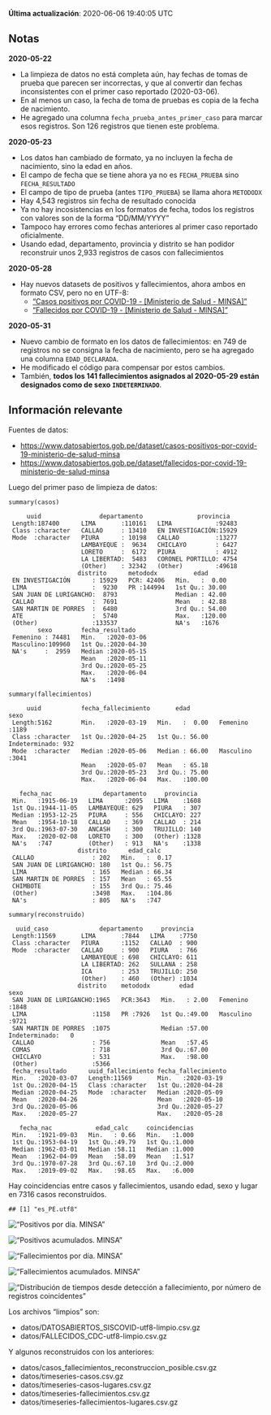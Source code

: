 **Última actualización**: 2020-06-06 19:40:05 UTC

Notas
-----

**2020-05-22**

-   La limpieza de datos no está completa aún, hay fechas de tomas de
    prueba que parecen ser incorrectas, y que al convertir dan fechas
    inconsistentes con el primer caso reportado (2020-03-06).
-   En al menos un caso, la fecha de toma de pruebas es copia de la
    fecha de nacimiento.
-   He agregado una columna `fecha_prueba_antes_primer_caso` para marcar
    esos registros. Son 126 registros que tienen este problema.

**2020-05-23**

-   Los datos han cambiado de formato, ya no incluyen la fecha de
    nacimiento, sino la edad en años.
-   El campo de fecha que se tiene ahora ya no es `FECHA_PRUEBA` sino
    `FECHA_RESULTADO`
-   El campo de tipo de prueba (antes `TIPO_PRUEBA`) se llama ahora
    `METODODX`
-   Hay 4,543 registros sin fecha de resultado conocida
-   Ya no hay incosistencias en los formatos de fecha, todos los
    registros con valores son de la forma “DD/MM/YYYY”
-   Tampoco hay errores como fechas anteriores al primer caso reportado
    oficialmente.
-   Usando edad, departamento, provincia y distrito se han podidor
    reconstruir unos 2,933 registros de casos con fallecimientos

**2020-05-28**

-   Hay nuevos datasets de positivos y fallecimientos, ahora ambos en
    formato CSV, pero no en UTF-8:
    -   [“Casos positivos por COVID-19 - \[Ministerio de Salud -
        MINSA\]”](https://www.datosabiertos.gob.pe/dataset/casos-positivos-por-covid-19-ministerio-de-salud-minsa)
    -   [“Fallecidos por COVID-19 - \[Ministerio de Salud -
        MINSA\]”](https://www.datosabiertos.gob.pe/dataset/fallecidos-por-covid-19-ministerio-de-salud-minsa)

**2020-05-31**

-   Nuevo cambio de formato en los datos de fallecimientos: en 749 de
    registros no se consigna la fecha de nacimiento, pero se ha agregado
    una columna `EDAD_DECLARADA`.
-   He modificado el código para compensar por estos cambios.
-   También, **todos los 141 fallecimientos asignados al 2020-05-29
    están designados como de sexo `INDETERMINADO`**.

Información relevante
---------------------

Fuentes de datos:

-   <a href="https://www.datosabiertos.gob.pe/dataset/casos-positivos-por-covid-19-ministerio-de-salud-minsa" class="uri">https://www.datosabiertos.gob.pe/dataset/casos-positivos-por-covid-19-ministerio-de-salud-minsa</a>
-   <a href="https://www.datosabiertos.gob.pe/dataset/fallecidos-por-covid-19-ministerio-de-salud-minsa" class="uri">https://www.datosabiertos.gob.pe/dataset/fallecidos-por-covid-19-ministerio-de-salud-minsa</a>

Luego del primer paso de limpieza de datos:

    summary(casos)

         uuid                departamento               provincia    
     Length:187400      LIMA       :110161   LIMA            :92483  
     Class :character   CALLAO     : 13410   EN INVESTIGACIÓN:15929  
     Mode  :character   PIURA      : 10198   CALLAO          :13277  
                        LAMBAYEQUE :  9634   CHICLAYO        : 6427  
                        LORETO     :  6172   PIURA           : 4912  
                        LA LIBERTAD:  5483   CORONEL PORTILLO: 4754  
                        (Other)    : 32342   (Other)         :49618  
                       distrito      metododx          edad       
     EN INVESTIGACIÓN      : 15929   PCR: 42406   Min.   :  0.00  
     LIMA                  :  9230   PR :144994   1st Qu.: 30.00  
     SAN JUAN DE LURIGANCHO:  8793                Median : 42.00  
     CALLAO                :  7691                Mean   : 42.88  
     SAN MARTIN DE PORRES  :  6480                3rd Qu.: 54.00  
     ATE                   :  5740                Max.   :120.00  
     (Other)               :133537                NA's   :1676    
            sexo        fecha_resultado     
     Femenino : 74481   Min.   :2020-03-06  
     Masculino:109960   1st Qu.:2020-04-30  
     NA's     :  2959   Median :2020-05-15  
                        Mean   :2020-05-11  
                        3rd Qu.:2020-05-25  
                        Max.   :2020-06-04  
                        NA's   :1498        

    summary(fallecimientos)

         uuid           fecha_fallecimiento       edad                   sexo     
     Length:5162        Min.   :2020-03-19   Min.   :  0.00   Femenino     :1189  
     Class :character   1st Qu.:2020-04-25   1st Qu.: 56.00   Indeterminado: 932  
     Mode  :character   Median :2020-05-06   Median : 66.00   Masculino    :3041  
                        Mean   :2020-05-07   Mean   : 65.18                       
                        3rd Qu.:2020-05-23   3rd Qu.: 75.00                       
                        Max.   :2020-06-04   Max.   :100.00                       
                                                                                  
       fecha_nac              departamento     provincia   
     Min.   :1915-06-19   LIMA      :2095   LIMA    :1608  
     1st Qu.:1944-11-05   LAMBAYEQUE: 629   PIURA   : 307  
     Median :1953-12-25   PIURA     : 556   CHICLAYO: 227  
     Mean   :1954-10-18   CALLAO    : 369   CALLAO  : 214  
     3rd Qu.:1963-07-30   ANCASH    : 300   TRUJILLO: 140  
     Max.   :2020-02-08   LORETO    : 300   (Other) :1328  
     NA's   :747          (Other)   : 913   NA's    :1338  
                       distrito      edad_calc     
     CALLAO                : 202   Min.   :  0.17  
     SAN JUAN DE LURIGANCHO: 180   1st Qu.: 56.75  
     LIMA                  : 165   Median : 66.34  
     SAN MARTIN DE PORRES  : 157   Mean   : 65.55  
     CHIMBOTE              : 155   3rd Qu.: 75.46  
     (Other)               :3498   Max.   :104.86  
     NA's                  : 805   NA's   :747     

    summary(reconstruido)

      uuid_caso              departamento     provincia   
     Length:11569       LIMA       :7844   LIMA    :7750  
     Class :character   PIURA      :1152   CALLAO  : 900  
     Mode  :character   CALLAO     : 900   PIURA   : 766  
                        LAMBAYEQUE : 698   CHICLAYO: 611  
                        LA LIBERTAD: 262   SULLANA : 258  
                        ICA        : 253   TRUJILLO: 250  
                        (Other)    : 460   (Other) :1034  
                       distrito    metododx        edad                  sexo     
     SAN JUAN DE LURIGANCHO:1965   PCR:3643   Min.   : 2.00   Femenino     :1848  
     LIMA                  :1158   PR :7926   1st Qu.:49.00   Masculino    :9721  
     SAN MARTIN DE PORRES  :1075              Median :57.00   Indeterminado:   0  
     CALLAO                : 756              Mean   :57.45                       
     COMAS                 : 718              3rd Qu.:67.00                       
     CHICLAYO              : 531              Max.   :98.00                       
     (Other)               :5366                                                  
     fecha_resultado      uuid_fallecimiento fecha_fallecimiento 
     Min.   :2020-03-07   Length:11569       Min.   :2020-03-19  
     1st Qu.:2020-04-15   Class :character   1st Qu.:2020-04-28  
     Median :2020-04-25   Mode  :character   Median :2020-05-09  
     Mean   :2020-04-26                      Mean   :2020-05-10  
     3rd Qu.:2020-05-06                      3rd Qu.:2020-05-27  
     Max.   :2020-05-27                      Max.   :2020-05-28  
                                                                 
       fecha_nac            edad_calc     coincidencias  
     Min.   :1921-09-03   Min.   : 0.66   Min.   :1.000  
     1st Qu.:1953-04-19   1st Qu.:49.79   1st Qu.:1.000  
     Median :1962-03-01   Median :58.11   Median :1.000  
     Mean   :1962-04-09   Mean   :58.09   Mean   :1.517  
     3rd Qu.:1970-07-28   3rd Qu.:67.10   3rd Qu.:2.000  
     Max.   :2019-09-02   Max.   :98.65   Max.   :6.000  
                                                         

Hay coincidencias entre casos y fallecimientos, usando edad, sexo y
lugar en 7316 casos reconstruídos.

    ## [1] "es_PE.utf8"

![“Positivos por día. MINSA”](positivos-por-dia-minsa.png)

![“Positivos acumulados. MINSA”](positivos-acumulados-minsa.png)

![“Fallecimientos por día. MINSA”](fallecimientos-por-dia-minsa.png)

![“Fallecimientos acumulados.
MINSA”](fallecimientos-acumulados-minsa.png)

![“Distribución de tiempos desde detección a fallecimiento, por número
de registros
coincidentes”](deteccion-fallecimiento-por-coincidentes.png)

Los archivos “limpios” son:

-   datos/DATOSABIERTOS\_SISCOVID-utf8-limpio.csv.gz
-   datos/FALLECIDOS\_CDC-utf8-limpio.csv.gz

Y algunos reconstruidos con los anteriores:

-   datos/casos\_fallecimientos\_reconstruccion\_posible.csv.gz
-   datos/timeseries-casos.csv.gz
-   datos/timeseries-casos-lugares.csv.gz
-   datos/timeseries-fallecimientos.csv.gz
-   datos/timeseries-fallecimientos-lugares.csv.gz

